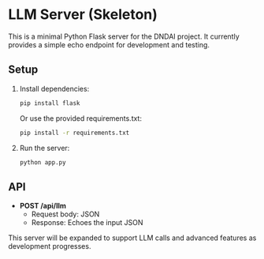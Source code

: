 # LLM Server (Skeleton)

This is a minimal Python Flask server for the DNDAI project. It currently provides a simple echo endpoint for development and testing.

## Setup

1. Install dependencies:
   ```bash
   pip install flask
   ```
   Or use the provided requirements.txt:
   ```bash
   pip install -r requirements.txt
   ```

2. Run the server:
   ```bash
   python app.py
   ```

## API
- **POST /api/llm**
  - Request body: JSON
  - Response: Echoes the input JSON

This server will be expanded to support LLM calls and advanced features as development progresses. 